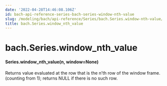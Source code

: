 ```yaml
---
date: '2022-04-28T14:46:08.106Z'
id: bach-api-reference-series-bach-series-window-nth-value
slug: /modeling/bach/api-reference/Series/bach.Series.window-nth-value/
title: bach.Series.window_nth_value
---
```


# bach.Series.window_nth_value


#### Series.window_nth_value(n, window=None)
Returns value evaluated at the row that is the n’th row of the window frame.
(counting from 1); returns NULL if there is no such row.

<!-- !! processed by numpydoc !! -->
